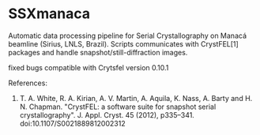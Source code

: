 # SSXmanaca
Automatic data processing pipeline for Serial Crystallography on Manacá beamline (Sirius, LNLS, Brazil). Scripts communicates with CrystFEL[1] packages and handle snapshot/still-diffraction images.

fixed bugs compatible with Crytsfel version 0.10.1

References:
1. T. A. White, R. A. Kirian, A. V. Martin, A. Aquila, K. Nass, A. Barty and H. N. Chapman. "CrystFEL: a software suite for snapshot serial crystallography". J. Appl. Cryst. 45 (2012), p335–341. doi:10.1107/S0021889812002312
